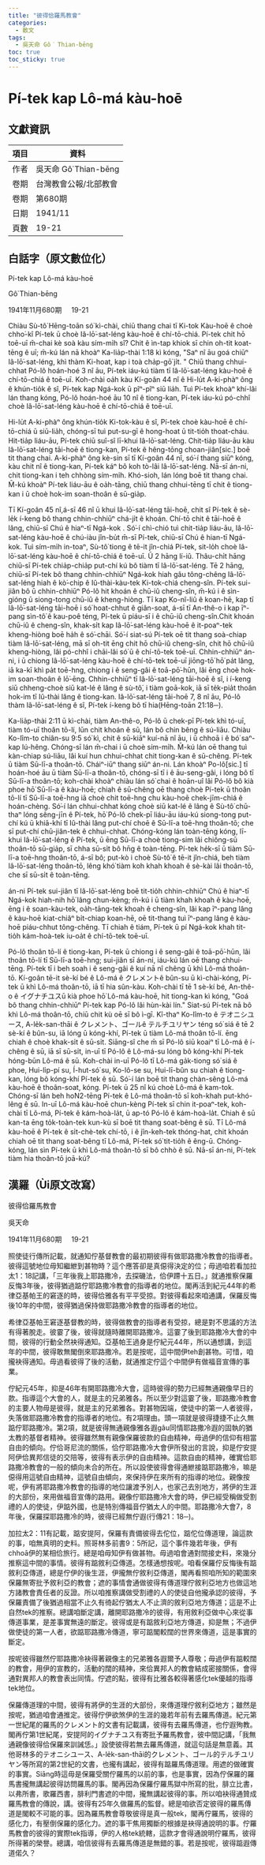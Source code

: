 ```yaml
---
title: "彼得佮羅馬教會"
categories:
  - 散文
tags:
  - 吳天命 Gô͘ Thian-bēng
toc: true
toc_sticky: true
---
```


# Pí-tek kap Lô-má kàu-hoē

## 文獻資訊

| 項目 | 資料 |
|---|---|
| 作者 | 吳天命 Gô͘ Thian-bēng |
| 卷期 | 台灣教會公報/北部教會 |
| 卷期 | 第680期 |
| 日期 | 1941/11 |
| 頁數 | 19-21 |

## 白話字（原文數位化）

Pí-tek kap Lô-má kàu-hoē

Gô͘ Thian-bēng

1941年11月680期     19-21

Chiàu Sù-tô͘ Hēng-toān só͘ kì-chài, chiū thang chai tī Ki-tok Kàu-hoē ê choè chho͘-kî Pí-tek ū choè Iâ-lō͘-sat-léng kàu-hoē ê chí-tō-chiá. Pí-tek chit hō toē-uī m̄-chai kè soà kàu sím-mi̍h sî? Chit ê ìn-tap khiok sī chin oh-tit koat-tēng ê uī; m̄-kú lán nā khoàⁿ Ka-lia̍p-thài 1:18 kì kóng, "Saⁿ nî āu goá chiūⁿ Iâ-lō͘-sat-léng, khì thàm Ki-hoat, kap i toà cha̍p-gō͘ ji̍t. " Chiū thang chhui-chhat Pó-lô hoán-hoé 3 nî āu, Pí-tek iáu-kú tiàm tī Iâ-lō͘-sat-léng kàu-hoē ê chí-tō-chiá ê toē-uī. Koh-chài oa̍h kàu Kí-goân 44 nî ê Hi-lu̍t A-ki-phàⁿ ông ê khún-tio̍k ê sî, Pí-tek kap Ngá-kok ū pîⁿ-pîⁿ siū lia̍h. Tuì Pí-tek khoàⁿ khí-lâi lán thang kóng, Pó-lô hoán-hoé āu 10 nî ê tiong-kan, Pí-tek iáu-kú pó-chhî choè Iâ-lō͘-sat-léng kàu-hoē ê chí-tō-chiá ê toē-uī.

Hi-lu̍t A-ki-phàⁿ ông khún-tio̍k Ki-tok-kàu ê sî, Pí-tek choè kàu-hoē ê chí-tō-chiá ū siū-lia̍h, chóng-sī tuì put-su-gī ê hong-hoat ū tit-tio̍h thoat-cháu. Hit-tia̍p liáu-āu, Pí-tek chiū suî-sî lī-khui Iâ-lō͘-sat-léng. Chit-tia̍p liáu-āu kàu Iâ-lō͘-sat-léng tāi-hoē ê tiong-kan, Pí-tek ê hêng-tōng choan-jiân[sic.] boē tit thang chai. A-ki-phàⁿ ông kè-sin sī tī Kí-goân 44 nî, só͘-í thang siūⁿ kóng, kàu chit nî ê tiong-kan, Pí-tek káⁿ bô koh tò-lâi Iâ-lō͘-sat-léng. Nā-sī án-ni, chit tiong-kan i teh chhòng sím-mi̍h. Khó-sioh, lán lóng boē tit thang chai. M̄-kú khoàⁿ Pí-tek liáu-āu ê oa̍h-tāng, chiū thang chhui-tēng tī chit ê tiong-kan i ū choè hok-im soan-thoân ê sū-gia̍p.

Tī Kí-goân 45 nî,á-sī 46 nî ū khui Iâ-lō͘-sat-léng tāi-hoē, chit sî Pí-tek ê sè-le̍k í-keng bô thang chhin-chhiūⁿ chá-ji̍t ê khoán. Chí-tō chit ê tāi-hoē ê lâng, chiū-sī Chú ê hiaⁿ-tī Ngá-kok . Só͘-í chì-chió tuì chit-tia̍p liáu-āu, Iâ-lō͘-sat-léng kàu-hoē ê chú-iàu jîn-bu̍t m̄-sī Pí-tek, chiū-sī Chú ê hian-tī Ngá-kok. Tuì sím-mi̍h in-toaⁿ, Sù-tô͘ tiong ê tē-it jîn-chiá Pí-tek, sit-lo̍h choè Iâ-lō͘-sat-léng kàu-hoē ê chí-tō-chiá ê toē-uī. Ū 2 hāng lí-iû. Thâu-chi̍t hāng chiū-sī Pí-tek chia̍p-chia̍p put-chí kú bô tiàm tī Iâ-lō͘-sat-léng. Tē 2 hāng, chiū-sī Pí-tek bô thang chhin-chhiūⁿ Ngá-kok hiah gâu tông-chêng Iâ-lō͘-sat-léng hiah ê kò͘-chip ê Iû-thài-kàu-tek Ki-tok-chiá cheng-sîn. Pí-tek sui-jiân bô ū chhin-chhiūⁿ Pó-lô hit khoán ê chū-iû cheng-sîn, m̄-kú i ê sìn-gióng ū siong-tong chū-iû ê kheng-hiòng. Tī kap Ko-nî-liû ê koan-hē, kap tī Iâ-lō͘-sat-léng tāi-hoē i só͘ hoat-chhut ê giân-soat, á-sī tī An-thê-o i kap īⁿ-pang sìn-tô͘ ê kau-poê téng, Pí-tek ū piáu-sī i ê chū-iû cheng-sîn.Chit khoán chū-iû ê cheng-sîn, khak-si̍t kap Iâ-lō͘-sat-léng kàu-hoē ê it-poaⁿ-tek kheng-hiòng boē ha̍h ê só͘-chāi. Só͘-í siat-sú Pí-tek oē tit thang soà-chiap tiàm Iâ-lō͘-sat-léng, mā sī oh-tit ēng chit hō chū-iû cheng-sîn, chit hō chū-iû kheng-hiòng, lâi pó-chhî i chāi-lâi só͘ ū ê chí-tō-tek toē-uī. Chhin-chhiūⁿ án-ni, i ū chiong Iâ-lō͘-sat-léng kàu-hoē ê chí-tō-tek toē-uī jiōng-tō͘ hō͘ pa̍t lâng, iā ka-kī khì pa̍t toē-hng, chiong i ê seng-gâi ê toā-pō͘-hūn, lâi ēng choè hok-im soan-thoân ê lō͘-ēng. Chhin-chhiūⁿ tī Iâ-lō͘-sat-léng tāi-hoē ê sî, i í-keng siū chheng-choè siū kat-lé ê lâng ê sù-tô͘, i tiàm goā-kok, iā sī te̍k-pia̍t thoân hok-im tī Iû-thài lâng ê tiong-kan. Iâ-lō͘-sat-léng tāi-hoē 7, 8 nî āu, Pó-lô thàm Iâ-lō͘-sat-léng ê sî, Pí-tek í-keng bô tī hia(Hēng-toān 21:18─).

Ka-lia̍p-thài 2:11 ū kì-chài, tiàm An-thê-o, Pó-lô ū chek-pī Pí-tek khì tó-uī, tiàm tó-uī thoân tō-lí, lūn chit khoán ê sū, lán bô chin bêng ê sú-liāu. Chiàu Ko-lîm-to chiân-su 9:5 só͘ kì, chit ê sū-kiāⁿ kuí-nā nî āu, i ū chhoā i ê bó͘ saⁿ-kap lú-hêng. Chóng-sī lán m̄-chai i ū choè sím-mi̍h. M̄-kú lán oē thang tuì kàn-chiap sú-liāu, lâi kuí hun chhui-chhat chit tiong-kan ê sū-chêng. Pí-tek ū tiàm Sū-lī-a thoân-tō. Cháiⁿ-iūⁿ thang siūⁿ án-ni. Lán khoàⁿ Po-lô[sic.] tī hoán-hoé āu ū tiàm Sū-lī-a thoân-tō, chóng-sī tī i ê āu-seng-gâi, i lóng bô tī Sū-lī-a thoân-tō; koh-chài khoàⁿ chiàu lán só͘ chai ê hoān-uî lâi Pó-lô bô kià phoe hō͘ Sū-lī-a ê kàu-hoē; chiah ê sū-chêng oē thang choè Pí-tek ū thoân tō-lí tī Sū-lī-a toē-hng iā choè chit toē-hng chu kàu-hoē chek-jīm-chiá ê hoán-chèng. Só͘-í lán chhui-chhat kóng choè siū kat-lé ê lâng ê Sù-tô͘ chū-thaⁿ lóng sêng-jīn ê Pí-tek, hō͘ Pó-lô chek-pī liáu-āu iáu-kú siong-tong put-chí kú ū khiā-khí tī Iû-thài lâng put-chí choē ê Sū-lī-a toē-hng thoân-tō; che sī put-chí chū-jiân-tek ê chhui-chhat. Chóng-kóng lán toàn-tēng kóng, lī-khui Iâ-lō͘-sat-léng ê Pí-tek, ū ēng Sū-lī-a choè tiong-sim lâi chiông-sū thoân-tō sū-gia̍p, sī chha sū-si̍t bô hn̄g ê toàn-tēng. Pí-tek he̍k-sī ū tiàm Sū-lī-a toē-hng thoân-tō, á-sī bô; put-kò i choè Sù-tô͘ ê tē-it jîn-chiá, beh tiàm Iâ-lō͘-sat-léng thoân-tō, lêng khó͘ tiàm koh khah khoah ê sè-kài lâi thoân-tō, che sī sū-si̍t ê toàn-tēng.

án-ni Pí-tek sui-jiân tī Iâ-lō͘-sat-léng boē tit-tio̍h chhin-chhiūⁿ Chú ê hiaⁿ-tī Ngá-kok hiah-nih hō͘ lâng chun-kèng; m̄-kú i ū tiàm khah khoah ê kàu-hoē, ēng i ê soan-kàu-tek, oa̍h-tāng-tek khoah ê cheng-sîn, lâi kap īⁿ-pang lâng ê kàu-hoē kiat-chiâⁿ bi̍t-chiap koan-hē, oē tit-thang tuì īⁿ-pang lâng ê kàu-hoē piáu-chhut tông-chêng. Tī chiah ê tiám, Pí-tek ū pí Ngá-kok khah tit-tio̍h kám-hoà-tek iu-oa̍t ê chí-tō-tek toē-uī.

Pó-lô thoân tō-lí ê tiong-kan, Pí-tek ū chiong i ê seng-gâi ê toā-pō͘-hūn, lâi thoân tō-lí tī Sū-lī-a toē-hng; sui-jiân sī án-ni, iáu-kú lán oē thang chhui-tēng. Pí-tek tī i beh soah i ê seng-gâi ê kuí nā nî chêng ū khì Lô-má thoân-tō. Kí-goân tē-it sè-kí bé ê Lô-má ê クレメントê bûn-su ū kì-chài-kóng, Pí-tek ū khì Lô-má thoân-tō, iā tī hia sûn-kàu. Koh-chài tī tē 1 sè-kí bé, An-thê-o ê イグナチユスū kià phoe hō͘ Lô-má kàu-hoē, hit tiong-kan kì kóng, "Goá bô thang chhin-chhiūⁿ Pí-tek kap Pó-lô lâi hùn-kài lín." Siat-sú Pí-tek nā bô khì Lô-má thoân-tō, chiū chit kù oē sī bô ì-gī. Kî-thaⁿ Ko-lîm-to ê テオニシユース, A-le̍k-san-thāi ê クレメント、ゴールê テルチユリヤン téng só͘ siá ê tē 2 sè-kí ê bûn-su, iā lóng ū kóng-khí, Pí-tek ū tiàm Lô-má thoân tō-lí. ēng chiah ê choè khak-si̍t ê sū-si̍t. Siāng-sî che m̄ sī Pó-lô siū koaiⁿ tī Lô-má ê í-chêng ê sū, iā sī sū-si̍t, in-uī tī Pó-lô ê Lô-má-su lóng bô kóng-khí Pí-tek hóng-būn Lô-má ê sū. Koh-chài in-uī Pó-lô tī Lô-má ga̍k-tiong só͘ siá ê phoe, Hui-li̍p-pí su, Í-hut-só͘ su, Ko-lô-se su, Hui-lī-bûn su chiah ê tiong-kan, lóng bô kóng-khí Pí-tek ê sū. Só͘-í lán boē tit thang chàn-sêng Lô-má kàu-hoē ê thoân-soat, kóng. Pí-tek ū 25 nî kú choè Lô-má ê kam-tok. Chóng-sī lán beh ho͘N2-tēng Pí-tek ê Lô-má thoân-tō sī koh-khah put-khó-lêng ê sū. In-uī Lô-má kàu-hoē chun-kèng Pí-tek sī chin it-poaⁿ-tek, koh-chài tī Lô-má, Pí-tek ê kám-hoà-la̍t, ū ap-tó Pó-lô ê kám-hoà-la̍t. Chiah ê sū kan-ta ēng to̍k-toàn-tek kun-kù sī boē tit thang soat-bêng ê sū. Tī Lô-má kàu-hoē ê Pí-tek ê si̍t-chè-tek chí-tō, i ê jîn-keh-tek thóng-hat, chit khoán chiah oē tit thang soat-bêng tī Lô-má, Pí-tek só͘ tit-tio̍h ê êng-ū. Chóng-kóng, lán sìn Pí-tek ū khì Lô-má thoân-tō sī bô chhò ê sū. Nā-sī án-ni, Pí-tek tiàm hia thoân-tō joā-kú?

## 漢羅（Ùi原文改寫）

彼得佮羅馬教會

吳天命

1941年11月680期     19-21

照使徒行傳所記載，就通知佇基督教會的最初期彼得有做耶路撒冷教會的指導者。彼得這號地位毋知繼紲到甚物時？這个應答卻是真僫得決定的位；毋過咱若看加拉太1：18記講，「三年後我上耶路撒冷，去探磯法，佮伊蹛十五日。」就通推察保羅反悔3年後，彼得猶過踮佇耶路撒冷教會的指導者的地位。閣再活到紀元44年的希律亞基帕王的窘逐的時，彼得佮雅各有平平受掠。對彼得看起來咱通講，保羅反悔後10年的中間，彼得猶過保持做耶路撒冷教會的指導者的地位。

希律亞基帕王窘逐基督教的時，彼得做教會的指導者有受掠，總是對不思議的方法有得著脫走。彼霎了後，彼得就隨時離開耶路撒冷。這霎了後到耶路撒冷大會的中間，彼得的行動全然袂得通知。亞基帕王過身是佇紀元44年，所以通想講，到這年的中間，彼得敢無閣倒來耶路撒冷。若是按呢，這中間伊teh創甚物。可惜，咱攏袂得通知。毋過看彼得了後的活動，就通推定佇這个中間伊有做福音宣傳的事業。

佇紀元45年，抑是46年有開耶路撒冷大會，這時彼得的勢力已經無通親像早日的款。指導這个大會的人，就是主的兄弟雅各。所以至少對這霎了後，耶路撒冷教會的主要人物毋是彼得，就是主的兄弟雅各。對甚物因端，使徒中的第一人者彼得，失落做耶路撒冷教會的指導者的地位。有2項理由。頭一項就是彼得捷捷不止久無踮佇耶路撒冷。第2項，就是彼得無通親像雅各遐gâu同情耶路撒冷遐的固執的猶太教的基督者精神。彼得雖然無有親像保羅彼款的自由精神，毋過伊的信仰有相當自由的傾向。佇佮哥尼流的關係，佮佇耶路撒冷大會伊所發出的言說，抑是佇安提阿伊佮異邦信徒的交陪等，彼得有表示伊的自由精神。這款自由的精神，確實佮耶路撒冷教會的一般的傾向未合的所在。所以設使彼得會得通紲接踮耶路撒冷，嘛是僫得用這號自由精神，這號自由傾向，來保持伊在來所有的指導的地位。親像按呢，伊有將耶路撒冷教會的指導的地位讓渡予別人，也家己去別地方，將伊的生涯的大部份，來用做福音宣傳的路用。親像佇耶路撒冷大會的時，伊已經受稱做受割禮的人的使徒，伊踮外國，也是特別傳福音佇猶太人的中間。耶路撒冷大會7，8年後，保羅探耶路撒冷的時，彼得已經無佇遐(行傳21：18─)。

加拉太2：11有記載，踮安提阿，保羅有責備彼得去佗位，踮佗位傳道理，論這款的事，咱無真明的史料。照哥林多前書9：5所記，這个事件幾若年後，伊有chhoā伊的某相佮旅行。總是咱毋知伊有做甚物。毋過咱會通對間接史料，來幾分推察這中間的事情。彼得有踮敘利亞傳道。怎樣通想按呢。咱看保羅佇反悔後有踮敘利亞傳道，總是佇伊的後生涯，伊攏無佇敘利亞傳道，閣再看照咱所知的範圍來保羅無寄批予敘利亞的教會；遮的事情會通做彼得有傳道理佇敘利亞地方也做這地方諸教會責任者的反證。所以咱推察講做受割禮的人的使徒自他攏承認的彼得，予保羅責備了後猶過相當不止久有徛起佇猶太人不止濟的敘利亞地方傳道；這是不止自然tek的推察。總講咱斷定講，離開耶路撒冷的彼得，有用敘利亞做中心來從事傳道事業，是差事實無遠的斷定。彼得或是有踮敘利亞地方傳道，抑是無；不過伊做使徒的第一人者，欲踮耶路撒冷傳道，寧可踮閣較闊的世界來傳道，這是事實的斷定。

按呢彼得雖然佇耶路撒冷袂得著親像主的兄弟雅各遐爾予人尊敬；毋過伊有踮較闊的教會，用伊的宣教的，活動的闊的精神，來佮異邦人的教會結成密接關係，會得通對異邦人的教會表出同情。佇遮的點，彼得有比雅各較得著感化tek優越的指導tek地位。

保羅傳道理的中間，彼得有將伊的生涯的大部份，來傳道理佇敘利亞地方；雖然是按呢，猶過咱會通推定。彼得佇伊欲煞伊的生涯的幾若年前有去羅馬傳道。紀元第一世紀尾的羅馬的クレメント的文書有記載講，彼得有去羅馬傳道，也佇遐殉教。閣再佇第1世紀尾，安提阿的イグナチユス有寄批予羅馬教會，彼中間記講，「我無通親像彼得佮保羅來訓誡恁。」設使彼得若無去羅馬傳道，就這句話是無意義。其他哥林多的テオニシユース、A-le̍k-san-thāi的クレメント、ゴール的テルチユリヤン等所寫的第2世紀的文書，也攏有講起，彼得有踮羅馬傳道理。用遮的做確實的事實。Siāng時這毋是保羅受關佇羅馬的以前的事，也是事實，因為佇保羅的羅馬書攏無講起彼得訪問羅馬的事。閣再因為保羅佇羅馬獄中所寫的批，腓立比書，以弗所書，歌羅西書，腓利門書遮的中間，攏無講起彼得的事。所以咱袂得通贊成羅馬教會的傳說，講。彼得有25年久做羅馬的監督。總是咱欲否定彼得的羅馬傳道是閣較不可能的事。因為羅馬教會尊敬彼得是真一般tek，閣再佇羅馬，彼得的感化力，有壓倒保羅的感化力。遮的事干焦用獨斷的根據是袂得通說明的事。佇羅馬教會的彼得的實際tek指導，伊的人格tek統轄，這款才會得通說明佇羅馬，彼得所得著的榮譽。總講，咱信彼得有去羅馬傳道是無錯的事。若是按呢，彼得踮遐傳道偌久？
